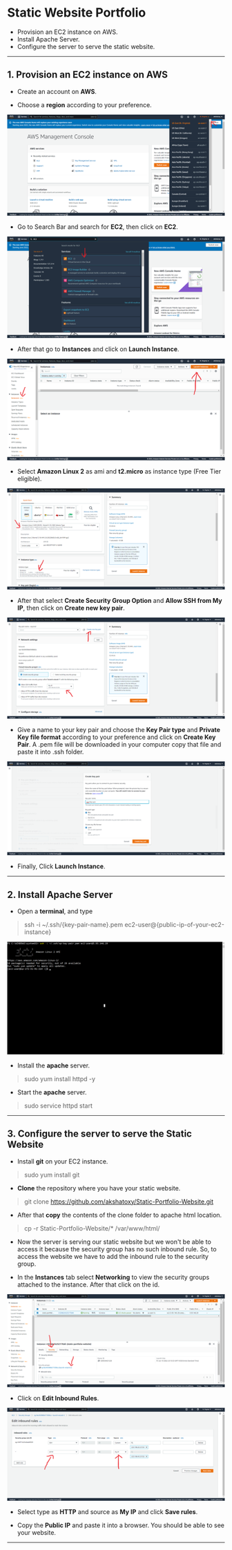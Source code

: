 # Static Website Portfolio

- Provision an EC2 instance on AWS.
- Install Apache Server.
- Configure the server to serve the static website.

***

## 1. Provision an EC2 instance on AWS

- Create an account on **AWS**.

- Choose a **region** according to your preference.
    
![alt text](/assets/img/region.png "Region")
    
- Go to Search Bar and search for **EC2**, then click on **EC2**.

![alt text](/assets/img/select.png "Select")

- After that go to **Instances** and click on **Launch Instance**.

![alt text](/assets/img/instance.png "Instance")

- Select **Amazon Linux 2** as ami and **t2.micro** as instance type (Free Tier eligible).

![alt text](/assets/img/ami.png "Ami and Instance type")

- After that select **Create Security Group Option** and **Allow SSH from My IP**, then click on **Create new key pair**.

![alt text](/assets/img/security-group.png "Security group")

- Give a name to your key pair and choose the **Key Pair type** and **Private Key file format** according to your preference and click on **Create Key Pair**. A .pem file will be downloaded in your computer copy that file and paste it into .ssh folder.

![alt text](/assets/img/key-pair.png "Key Pair")

- Finally, Click **Launch Instance**.

***

## 2. Install Apache Server

- Open a **terminal**, and type

> ssh -i ~/.ssh/{key-pair-name}.pem ec2-user@{public-ip-of-your-ec2-instance}

![alt text](/assets/img/ssh.png "SSH")

- Install the **apache** server.

> sudo yum install httpd -y

- Start the **apache** server.

> sudo service httpd start

***

## 3. Configure the server to serve the Static Website

- Install **git** on your EC2 instance.

> sudo yum install git

- **Clone** the repository where you have your static website.

> git clone https://github.com/akshatoxy/Static-Portfolio-Website.git

- After that **copy** the contents of the clone folder to apache html location.

> cp -r Static-Portfolio-Website/* /var/www/html/

- Now the server is serving our static website but we won't be able to access it because the security group has no such inbound rule. So, to access the website we have to add the inbound rule to the security group.

- In the **Instances** tab select **Networking** to view the security groups attached to the instance. After that click on the id.

![alt text](/assets/img/security-group-2.png "Security group")

- Click on **Edit Inbound Rules**.

![alt text](/assets/img/inbound-rules.png "Inbound Rules")

- Select type as **HTTP** and source as **My IP** and click **Save rules**.

- Copy the **Public IP** and paste it into a browser. You should be able to see your website.

***